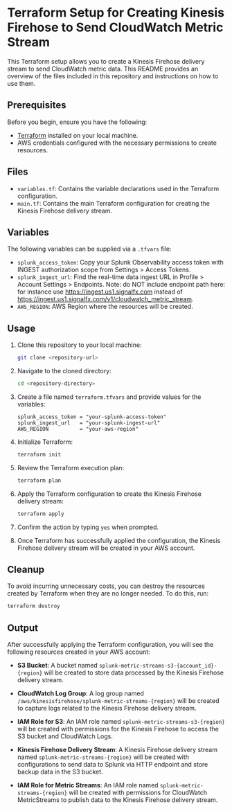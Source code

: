
# Terraform Setup for Creating Kinesis Firehose to Send CloudWatch Metric Stream

This Terraform setup allows you to create a Kinesis Firehose delivery stream to send CloudWatch metric data. This README provides an overview of the files included in this repository and instructions on how to use them.

## Prerequisites

Before you begin, ensure you have the following:

- [Terraform](https://www.terraform.io/downloads.html) installed on your local machine.
- AWS credentials configured with the necessary permissions to create resources.

## Files

- `variables.tf`: Contains the variable declarations used in the Terraform configuration.
- `main.tf`: Contains the main Terraform configuration for creating the Kinesis Firehose delivery stream.

## Variables

The following variables can be supplied via a `.tfvars` file:

- `splunk_access_token`: Copy your Splunk Observability access token with INGEST authorization scope from Settings > Access Tokens.
- `splunk_ingest_url`: Find the real-time data ingest URL in Profile > Account Settings > Endpoints. Note: do NOT include endpoint path here: for instance use https://ingest.us1.signalfx.com instead of https://ingest.us1.signalfx.com/v1/cloudwatch_metric_stream.
- `AWS_REGION`: AWS Region where the resources will be created.

## Usage

1. Clone this repository to your local machine:

    ```bash
    git clone <repository-url>
    ```

2. Navigate to the cloned directory:

    ```bash
    cd <repository-directory>
    ```

3. Create a file named `terraform.tfvars` and provide values for the variables:

    ```hcl
    splunk_access_token = "your-splunk-access-token"
    splunk_ingest_url   = "your-splunk-ingest-url"
    AWS_REGION          = "your-aws-region"
    ```

4. Initialize Terraform:

    ```bash
    terraform init
    ```

5. Review the Terraform execution plan:

    ```bash
    terraform plan
    ```

6. Apply the Terraform configuration to create the Kinesis Firehose delivery stream:

    ```bash
    terraform apply
    ```

7. Confirm the action by typing `yes` when prompted.

8. Once Terraform has successfully applied the configuration, the Kinesis Firehose delivery stream will be created in your AWS account.

## Cleanup

To avoid incurring unnecessary costs, you can destroy the resources created by Terraform when they are no longer needed. To do this, run:

```bash
terraform destroy
```

## Output

After successfully applying the Terraform configuration, you will see the following resources created in your AWS account:

- **S3 Bucket**: A bucket named `splunk-metric-streams-s3-{account_id}-{region}` will be created to store data processed by the Kinesis Firehose delivery stream.

- **CloudWatch Log Group**: A log group named `/aws/kinesisfirehose/splunk-metric-streams-{region}` will be created to capture logs related to the Kinesis Firehose delivery stream.

- **IAM Role for S3**: An IAM role named `splunk-metric-streams-s3-{region}` will be created with permissions for the Kinesis Firehose to access the S3 bucket and CloudWatch Logs.

- **Kinesis Firehose Delivery Stream**: A Kinesis Firehose delivery stream named `splunk-metric-streams-{region}` will be created with configurations to send data to Splunk via HTTP endpoint and store backup data in the S3 bucket.

- **IAM Role for Metric Streams**: An IAM role named `splunk-metric-streams-{region}` will be created with permissions for CloudWatch MetricStreams to publish data to the Kinesis Firehose delivery stream.

